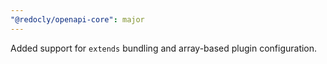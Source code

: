```yaml
---
"@redocly/openapi-core": major
---
```


Added support for `extends` bundling and array-based plugin configuration.

